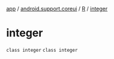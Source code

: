 [app](../../../index.md) / [android.support.coreui](../../index.md) / [R](../index.md) / [integer](.)

# integer

`class integer`
`class integer`